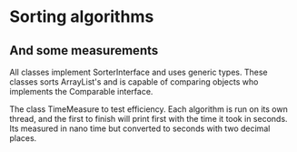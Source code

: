 # Sorting algorithms

## And some measurements

All classes implement SorterInterface and
uses generic types. These classes sorts ArrayList's
and is capable of comparing objects who implements
the Comparable interface.

The class TimeMeasure to test efficiency.
Each algorithm is run on its own thread,
and the first to finish will print first with
the time it took in seconds. Its measured in nano
time but converted to seconds with two decimal places. 
